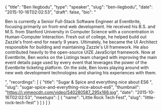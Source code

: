 {
  "title": "Ben Ilegbodu",
  "type": "speaker",
  "slug": "ben-ilegbodu",
  "date": "2015-10-16T02:02:53",
  "draft": false,
  "bio": "<p>Ben is currently a Senior Full-Stack Software Engineer at Eventbrite, focusing primarily on front-end web development. He received his B.S. and M.S. from Stanford University in Computer Science with a concentration in Human-Computer Interaction. Fresh out of college, he helped build out Zazzle's front-end for nearly 9 years. Ultimately, he became the UI Architect responsible for building and maintaining Zazzle's UI framework. He also contributed heavily to the open-source UIZE JavaScript framework. Now at Eventbrite, Ben works on the Listings team charged with improving the main event details page used by every event that leverages the power of the Eventbrite ticketing platform. On the side, Ben loves playing around with new web development technologies and sharing his experiences with them.</p>",
  "recordings": [
    {
      "title": "Sugar & Spice and everything nice about ES6 ",
      "slug": "sugar-spice-and-everything-nice-about-es6",
      "thumbnail": "https://i.vimeocdn.com/video/540280587_295x166.jpg",
      "date": "2015-10-16T02:02:53",
      "meetups": [
        {
          "name": "Little Rock Tech Fest",
          "slug": "little-rock-tech-fest"
        }
      ]
    }
  ]
}